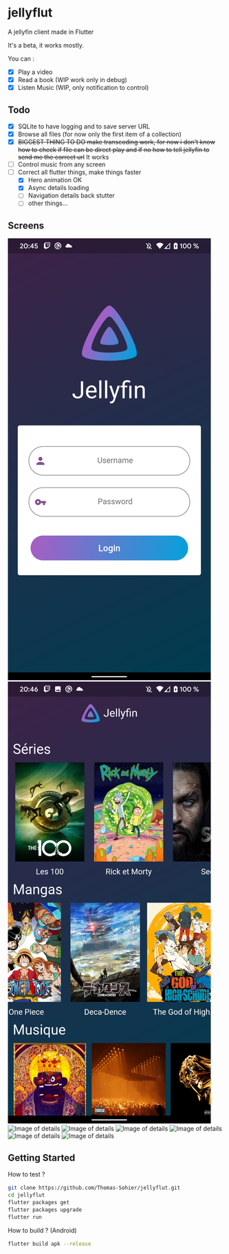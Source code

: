 # jellyflut

A jellyfin client made in Flutter

It's a beta, it works mostly.
 
You can :
- [x] Play a video
- [x] Read a book (WIP work only in debug)
- [x] Listen Music (WIP, only notification to control)

## Todo

- [x] SQLite to have logging and to save server URL
- [x] Browse all files (for now only the first item of a collection)
- [x] ~~BIGGEST THING TO DO make transcoding work, for now i don't know how to check if file can be direct play and if no how to tell jellyfin to send me the correct url~~ It works
- [ ] Control music from any screen
- [ ] Correct all flutter things, make things faster
  - [x] Hero animation OK
  - [x] Async details loading
  - [ ] Navigation details back stutter
  - [ ] other things...

## Screens

![Image of login screen](./img/login.jpg)
![Image of home](./img/home.jpg)
![Image of details](./img/home_research.jpg)
![Image of details](./img/details_serie.jpg)
![Image of details](./img/details_serie_bottom.jpg)
![Image of details](./img/details_season.jpg)
![Image of details](./img/details_epsiode.jpg)
![Image of details](./img/details_music.jpg)

## Getting Started

How to test ?

```bash
git clone https://github.com/Thomas-Sohier/jellyflut.git
cd jellyflut
flutter packages get
flutter packages upgrade
flutter run
```

How to build ? (Android)

```bash
flutter build apk --release
```

